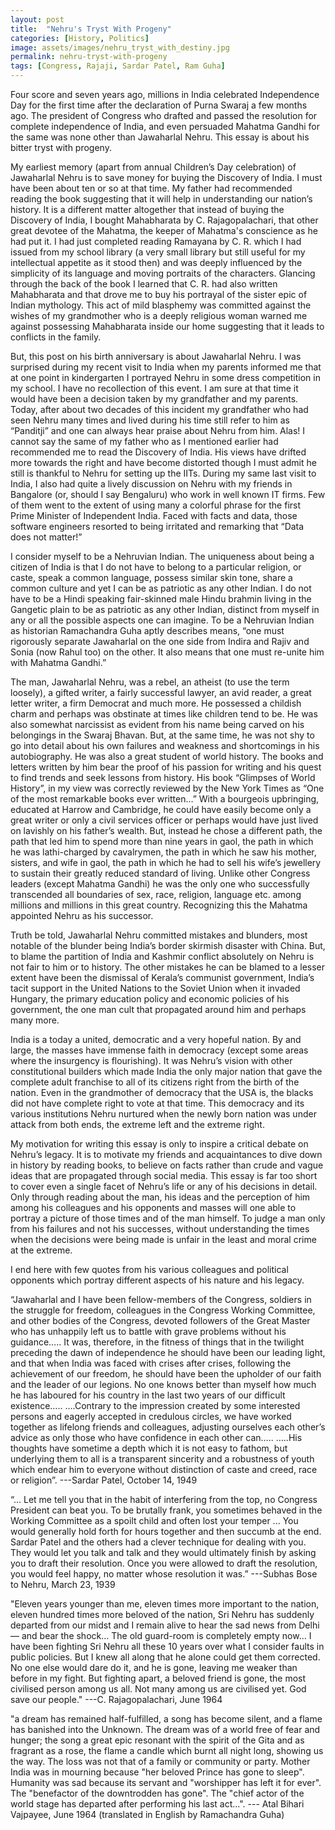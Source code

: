 ```yaml
---
layout: post
title:  "Nehru's Tryst With Progeny"
categories: [History, Politics]
image: assets/images/nehru_tryst_with_destiny.jpg
permalink: nehru-tryst-with-progeny
tags: [Congress, Rajaji, Sardar Patel, Ram Guha]
---
```

Four score and seven years ago, millions in India celebrated Independence Day for the first time after the declaration of Purna Swaraj a few months ago. The president of Congress who drafted and passed the resolution for complete independence of India, and even persuaded Mahatma Gandhi for the same was none other than Jawaharlal Nehru. This essay is about his bitter tryst with progeny.

My earliest memory (apart from annual Children’s Day celebration) of Jawaharlal Nehru is to save money for buying the Discovery of India. I must have been about ten or so at that time. My father had recommended reading the book suggesting that it will help in understanding our nation’s history. It is a different matter altogether that instead of buying the Discovery of India, I bought Mahabharata by C. Rajagopalachari, that other great devotee of the Mahatma, the keeper of Mahatma's conscience as he had put it. I had just completed reading Ramayana by C. R. which I had issued from my school library (a very small library but still useful for my intellectual appetite as it stood then) and was deeply influenced by the simplicity of its language and moving portraits of the characters. Glancing through the back of the book I learned that C. R. had also written Mahabharata and that drove me to buy his portrayal of the sister epic of Indian mythology. This act of mild blasphemy was committed against the wishes of my grandmother who is a deeply religious woman warned me against possessing Mahabharata inside our home suggesting that it leads to conflicts in the family.

But, this post on his birth anniversary is about Jawaharlal Nehru. I was surprised during my recent visit to India when my parents informed me that at one point in kindergarten I portrayed Nehru in some dress competition in my school. I have no recollection of this event. I am sure at that time it would have been a decision taken by my grandfather and my parents. Today, after about two decades of this incident my grandfather who had seen Nehru many times and lived during his time still refer to him as “Panditji” and one can always hear praise about Nehru from him. Alas! I cannot say the same of my father who as I mentioned earlier had recommended me to read the Discovery of India. His views have drifted more towards the right and have become distorted though I must admit he still is thankful to Nehru for setting up the IITs. During my same last visit to India, I also had quite a lively discussion on Nehru with my friends in Bangalore (or, should I say Bengaluru) who work in well known IT firms. Few of them went to the extent of using many a colorful phrase for the first Prime Minister of Independent India. Faced with facts and data, those software engineers resorted to being irritated and remarking that “Data does not matter!”

I consider myself to be a Nehruvian Indian. The uniqueness about being a citizen of India is that I do not have to belong to a particular religion, or caste, speak a common language, possess similar skin tone, share a common culture and yet I can be as patriotic as any other Indian. I do not have to be a Hindi speaking fair-skinned male Hindu brahmin living in the Gangetic plain to be as patriotic as any other Indian, distinct from myself in any or all the possible aspects one can imagine. To be a Nehruvian Indian as historian Ramachandra Guha aptly describes means, “one must rigorously separate Jawaharlal on the one side from Indira and Rajiv and Sonia (now Rahul too) on the other. It also means that one must re-unite him with Mahatma Gandhi.”

The man, Jawaharlal Nehru, was a rebel, an atheist (to use the term loosely), a gifted writer, a fairly successful lawyer, an avid reader, a great letter writer, a firm Democrat and much more. He possessed a childish charm and perhaps was obstinate at times like children tend to be. He was also somewhat narcissist as evident from his name being carved on his belongings in the Swaraj Bhavan. But, at the same time, he was not shy to go into detail about his own failures and weakness and shortcomings in his autobiography. He was also a great student of world history. The books and letters written by him bear the proof of his passion for writing and his quest to find trends and seek lessons from history. His book “Glimpses of World History”, in my view was correctly reviewed by the New York Times as “One of the most remarkable books ever written…” With a bourgeois upbringing, educated at Harrow and Cambridge, he could have easily become only a great writer or only a civil services officer or perhaps would have just lived on lavishly on his father’s wealth. But, instead he chose a different path, the path that led him to spend more than nine years in gaol, the path in which he was lathi-charged by cavalrymen, the path in which he saw his mother, sisters, and wife in gaol, the path in which he had to sell his wife’s jewellery to sustain their greatly reduced standard of living. Unlike other Congress leaders (except Mahatma Gandhi) he was the only one who successfully transcended all boundaries of sex, race, religion, language etc. among millions and millions in this great country. Recognizing this the Mahatma appointed Nehru as his successor.

Truth be told, Jawaharlal Nehru committed mistakes and blunders, most notable of the blunder being India’s border skirmish disaster with China. But, to blame the partition of India and Kashmir conflict absolutely on Nehru is not fair to him or to history. The other mistakes he can be blamed to a lesser extent have been the dismissal of Kerala’s communist government, India’s tacit support in the United Nations to the Soviet Union when it invaded Hungary, the primary education policy and economic policies of his government, the one man cult that propagated around him and perhaps many more.

India is a today a united, democratic and a very hopeful nation. By and large, the masses have immense faith in democracy (except some areas where the insurgency is flourishing). It was Nehru’s vision with other constitutional builders which made India the only major nation that gave the complete adult franchise to all of its citizens right from the birth of the nation. Even in the grandmother of democracy that the USA is, the blacks did not have complete right to vote at that time. This democracy and its various institutions Nehru nurtured when the newly born nation was under attack from both ends, the extreme left and the extreme right.

My motivation for writing this essay is only to inspire a critical debate on Nehru’s legacy. It is to motivate my friends and acquaintances to dive down in history by reading books, to believe on facts rather than crude and vague ideas that are propagated through social media. This essay is far too short to cover even a single facet of Nehru’s life or any of his decisions in detail. Only through reading about the man, his ideas and the perception of him among his colleagues and his opponents and masses will one able to portray a picture of those times and of the man himself. To judge a man only from his failures and not his successes, without understanding the times when the decisions were being made is unfair in the least and moral crime at the extreme.

I end here with few quotes from his various colleagues and political opponents which portray different aspects of his nature and his legacy.

“Jawaharlal and I have been fellow-members of the Congress, soldiers in the struggle for freedom, colleagues in the Congress Working Committee, and other bodies of the Congress, devoted followers of the Great Master who has unhappily left us to battle with grave problems without his guidance…..
It was, therefore, in the fitness of things that in the twilight preceding the dawn of independence he should have been our leading light, and that when India was faced with crises after crises, following the achievement of our freedom, he should have been the upholder of our faith and the leader of our legions.
No one knows better than myself how much he has laboured for his country in the last two years of our difficult existence…..
….Contrary to the impression created by some interested persons and eagerly accepted in credulous circles, we have worked together as lifelong friends and colleagues, adjusting ourselves each other’s advice as only those who have confidence in each other can…..
…..His thoughts have sometime a depth which it is not easy to fathom, but underlying them to all is a transparent sincerity and a robustness of youth which endear him to everyone without distinction of caste and creed, race or religion”.
---Sardar Patel, October 14, 1949

“... Let me tell you that in the habit of interfering from the top, no Congress President can beat you. To be brutally frank, you sometimes behaved in the Working Committee as a spoilt child and often lost your temper ... You would generally hold forth for hours together and then succumb at the end. Sardar Patel and the others had a clever technique for dealing with you. They would let you talk and talk and they would ultimately finish by asking you to draft their resolution. Once you were allowed to draft the resolution, you would feel happy, no matter whose resolution it was.”
---Subhas Bose to Nehru, March 23, 1939

"Eleven years younger than me, eleven times more important to the nation, eleven hundred times more beloved of the nation, Sri Nehru has suddenly departed from our midst and I remain alive to hear the sad news from Delhi — and bear the shock...
The old guard-room is completely empty now... I have been fighting Sri Nehru all these 10 years over what I consider faults in public policies. But I knew all along that he alone could get them corrected. No one else would dare do it, and he is gone, leaving me weaker than before in my fight. But fighting apart, a beloved friend is gone, the most civilised person among us all. Not many among us are civilised yet.
God save our people."
---C. Rajagopalachari, June 1964

"a dream has remained half-fulfilled, a song has become silent, and a flame has banished into the Unknown. The dream was of a world free of fear and hunger; the song a great epic resonant with the spirit of the Gita and as fragrant as a rose, the flame a candle which burnt all night long, showing us the way. The loss was not that of a family or community or party. Mother India was in mourning because "her beloved Prince has gone to sleep". Humanity was sad because its servant and "worshipper has left it for ever". The "benefactor of the downtrodden has gone". The "chief actor of the world stage has departed after performing his last act...".
--- Atal Bihari Vajpayee, June 1964 (translated in English by Ramachandra Guha)